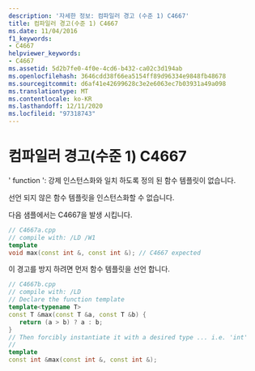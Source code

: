```yaml
---
description: '자세한 정보: 컴파일러 경고 (수준 1) C4667'
title: 컴파일러 경고(수준 1) C4667
ms.date: 11/04/2016
f1_keywords:
- C4667
helpviewer_keywords:
- C4667
ms.assetid: 5d2b7fe0-4f0e-4cd6-b432-ca02c3d194ab
ms.openlocfilehash: 3646cdd38f66ea5154ff89d96334e9848fb48678
ms.sourcegitcommit: d6af41e42699628c3e2e6063ec7b03931a49a098
ms.translationtype: MT
ms.contentlocale: ko-KR
ms.lasthandoff: 12/11/2020
ms.locfileid: "97318743"
---
```

# <a name="compiler-warning-level-1-c4667"></a>컴파일러 경고(수준 1) C4667

' function ': 강제 인스턴스화와 일치 하도록 정의 된 함수 템플릿이 없습니다.

선언 되지 않은 함수 템플릿을 인스턴스화할 수 없습니다.

다음 샘플에서는 C4667을 발생 시킵니다.

```cpp
// C4667a.cpp
// compile with: /LD /W1
template
void max(const int &, const int &); // C4667 expected
```

이 경고를 방지 하려면 먼저 함수 템플릿을 선언 합니다.

```cpp
// C4667b.cpp
// compile with: /LD
// Declare the function template
template<typename T>
const T &max(const T &a, const T &b) {
   return (a > b) ? a : b;
}
// Then forcibly instantiate it with a desired type ... i.e. 'int'
//
template
const int &max(const int &, const int &);
```
